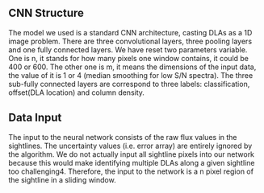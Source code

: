 ## CNN Structure
The model we used is a standard CNN architecture, casting DLAs as a 1D image problem. There are three convolutional layers, three pooling layers and one fully connected layers. We have reset two parameters variable. One is n, it stands for how many pixels one window contains, it could be 400 or 600. The other one is m, it means the dimensions of the input data, the value of it is 1 or 4 (median smoothing for low S/N spectra). The three sub-fully connected layers are correspond to three labels: classification, offset(DLA location) and column density. 

## Data Input
The input to the neural network consists of the raw flux values in the sightlines. The uncertainty values (i.e. error array) are entirely ignored by the algorithm.
We do not actually input all sightline pixels into our network because this would make identifying multiple DLAs along a given sightline too challenging4. Therefore, the input to the network is a n pixel region of the sightline in a sliding window. 
